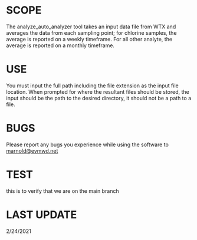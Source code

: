 # SCOPE
The analyze_auto_analyzer tool takes an input data file from WTX and averages the data from each sampling point; for chlorine samples, the average is reported on a weekly timeframe. For all other analyte, the average is reported on a monthly timeframe.


# USE
You must input the full path including the file extension as the input file location. When prompted for where the resultant files should be stored, the input should be the path to the desired directory, it should not be a path to a file.

# BUGS
Please report any bugs you experience while using the software to marnold@evmwd.net

# TEST
this is to verify that we are on the main branch

# LAST UPDATE

2/24/2021